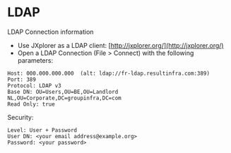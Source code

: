 # LDAP

LDAP Connection information

* Use JXplorer as a LDAP client: [http://jxplorer.org/](http://jxplorer.org/)
* Open a LDAP Connection (File > Connect) with the following parameters:

```
Host: 000.000.000.000  (alt: ldap://fr-ldap.resultinfra.com:389)
Port: 389
Protocol: LDAP v3
Base DN: OU=Users,OU=BE,OU=Landlord NL,OU=Corporate,DC=groupinfra,DC=com
Read Only: true
```

Security:

```
Level: User + Password
User DN: <your email address@example.org>
Password: <your password>
```
